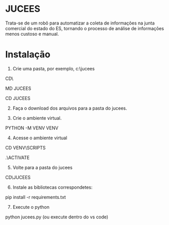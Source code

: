 # JUCEES

Trata-se de um robô para automatizar a coleta de informações na junta comercial do estado do ES, tornando o processo de análise de informações menos custoso e manual. 

# Instalação

 1) Crie uma pasta, por exemplo, c:\jucees

  CD\
  
  MD JUCEES

  CD JUCEES

 2) Faça o download dos arquivos para a pasta do jucees.

 3) Crie o ambiente virtual.

  PYTHON -M VENV VENV

 4) Acesse o ambiente virtual

  CD VENV\SCRIPTS
  
  .\ACTIVATE

 5) Volte para a pasta do jucees

  CD\JUCEES

 6) Instale as bibliotecas correspondetes:

  pip install -r requirements.txt

 7) Execute o python
   
  python jucees.py  (ou execute dentro do vs code)
